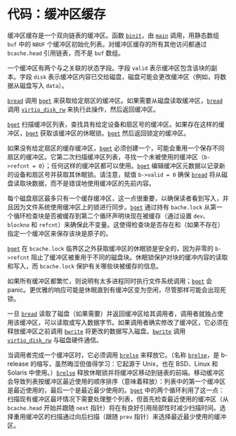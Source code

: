 # 代码：缓冲区缓存

缓冲区缓存是一个双向链表的缓冲区。函数 [`binit`](/source/xv6-riscv/kernel/defs.h.md)，由 [`main`](/source/xv6-riscv/user/zombie.c.md) 调用，用静态数组 `buf` 中的 `NBUF` 个缓冲区初始化列表。对缓冲区缓存的所有其他访问都通过 `bcache.head` 引用链表，而不是 `buf` 数组。

一个缓冲区有两个与之关联的状态字段。字段 `valid` 表示缓冲区包含该块的副本。字段 `disk` 表示缓冲区内容已交给磁盘，磁盘可能会更改缓冲区（例如，将数据从磁盘写入 `data`）。

[`bread`](/source/xv6-riscv/kernel/bio.c.md) 调用 [`bget`](/source/xv6-riscv/kernel/bio.c.md) 来获取给定扇区的缓冲区。如果需要从磁盘读取缓冲区，[`bread`](/source/xv6-riscv/kernel/bio.c.md) 调用 [`virtio_disk_rw`](/source/xv6-riscv/kernel/defs.h.md) 来执行此操作，然后返回缓冲区。

[`bget`](/source/xv6-riscv/kernel/bio.c.md) 扫描缓冲区列表，查找具有给定设备和扇区号的缓冲区。如果存在这样的缓冲区，[`bget`](/source/xv6-riscv/kernel/bio.c.md) 获取该缓冲区的休眠锁。[`bget`](/source/xv6-riscv/kernel/bio.c.md) 然后返回锁定的缓冲区。

如果没有给定扇区的缓存缓冲区，[`bget`](/source/xv6-riscv/kernel/bio.c.md) 必须创建一个，可能会重用一个保存不同扇区的缓冲区。它第二次扫描缓冲区列表，寻找一个未被使用的缓冲区（`b->refcnt = 0`）；任何这样的缓冲区都可以使用。[`bget`](/source/xv6-riscv/kernel/bio.c.md) 编辑缓冲区元数据以记录新的设备和扇区号并获取其休眠锁。请注意，赋值 `b->valid = 0` 确保 [`bread`](/source/xv6-riscv/kernel/bio.c.md) 将从磁盘读取块数据，而不是错误地使用缓冲区的先前内容。

每个磁盘扇区最多只有一个缓存缓冲区，这一点很重要，以确保读者看到写入，并且因为文件系统使用缓冲区上的锁进行同步。[`bget`](/source/xv6-riscv/kernel/bio.c.md) 通过持有 `bache.lock` 从第一个循环检查块是否被缓存到第二个循环声明块现在被缓存（通过设置 `dev`、`blockno` 和 `refcnt`）来确保此不变量。这使得检查块是否存在和（如果不存在）指定一个缓冲区来保存该块是原子的。

[`bget`](/source/xv6-riscv/kernel/bio.c.md) 在 `bcache.lock` 临界区之外获取缓冲区的休眠锁是安全的，因为非零的 `b->refcnt` 阻止了缓冲区被重用于不同的磁盘块。休眠锁保护对块的缓冲内容的读取和写入，而 `bcache.lock` 保护有关哪些块被缓存的信息。

如果所有缓冲区都繁忙，则说明有太多进程同时执行文件系统调用；[`bget`](/source/xv6-riscv/kernel/bio.c.md) 会 panic。更优雅的响应可能是休眠直到有缓冲区变为空闲，尽管那样可能会出现死锁。

一旦 [`bread`](/source/xv6-riscv/kernel/bio.c.md) 读取了磁盘（如果需要）并返回缓冲区给其调用者，调用者就独占使用该缓冲区，可以读取或写入数据字节。如果调用者确实修改了缓冲区，它必须在释放缓冲区之前调用 [`bwrite`](/source/xv6-riscv/kernel/defs.h.md) 将更改的数据写入磁盘。[`bwrite`](/source/xv6-riscv/kernel/defs.h.md) 调用 [`virtio_disk_rw`](/source/xv6-riscv/kernel/defs.h.md) 与磁盘硬件通信。

当调用者完成一个缓冲区时，它必须调用 [`brelse`](/source/xv6-riscv/kernel/defs.h.md) 来释放它。（名称 [`brelse`](/source/xv6-riscv/kernel/defs.h.md)，是 b-release 的缩写，虽然晦涩但值得学习：它起源于 Unix，也在 BSD、Linux 和 Solaris 中使用。）[`brelse`](/source/xv6-riscv/kernel/defs.h.md) 释放休眠锁并将缓冲区移动到链表的前端。移动缓冲区会导致列表按缓冲区最近使用的顺序排序（意味着释放）：列表中的第一个缓冲区是最近使用的，最后一个是最近最少使用的。[`bget`](/source/xv6-riscv/kernel/bio.c.md) 中的两个循环利用了这一点：扫描现有缓冲区最坏情况下需要处理整个列表，但首先检查最近使用的缓冲区（从 `bcache.head` 开始并跟随 `next` 指针）将在有良好引用局部性时减少扫描时间。选择重用缓冲区的扫描通过向后扫描（跟随 `prev` 指针）来选择最近最少使用的缓冲区。